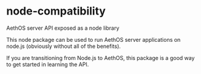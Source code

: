 # node-compatibility
AethOS server API exposed as a node library

This node package can be used to run AethOS server applications on node.js (obviously without all of the benefits).

If you are transitioning from Node.js to AethOS, this package is a good way to get started in learning the API.
